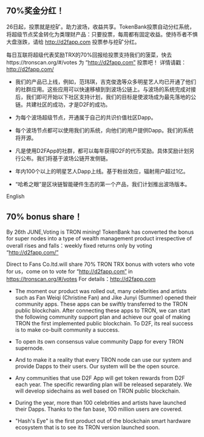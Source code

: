 ## 70%奖金分红！

26日起，投票就是挖矿。助力波场，收益共享。TokenBank投票自动分红系统，将超级节点奖金转化为类理财产品：只要投票，每周都有固定收益。使持币者不惧大盘涨跌，请给 http://d2fapp.com 投票参与挖矿分红。

每日互联将超级代表奖励TRX的70%回报给投票支持我们的菠菜，快去https://tronscan.org/#/votes 为  “http://d2fapp.com”  投票吧！ 详情请戳：http://d2fapp.com/

* 我们的产品已上线，例如，范玮琪，吉克俊逸等众多明星艺人均已开通了他们的社群应用。这些应用可以快速移植到到波场公链上。与波场的系统完成对接后，我们即可开始以下社区支持计划，我们的目标是使波场成为最先落地的公链。共建社区的成功，才是D2F的成功。

* 为每个波场超级节点，开通属于自己的共识价值社区Dapp。

* 每个波场节点都可以使用我们的系统，向他们的用户提供Dapp。我们的系统将开源。

* 凡是使用D2FApp的社群，都可以每年获得D2F的代币奖励。具体奖励计划另行公布。我们将基于波场公链开发侧链。

* 年内100个以上的明星艺人Dapp上线。基于粉丝效应，辐射用户超过1亿。

* “哈希之眼”是区块链智能硬件生态的第一个产品，我们计划推出波场版本。


English

## 70% bonus share！


By 26th JUNE,Voting is TRON mining! TokenBank has converted the bonus for super nodes into a type of wealth management product irrespective of overall rises and falls：weekly fixed returns only by voting “http://d2fapp.com/”

Direct to Fans Co.ltd.will share 70% TRON TRX bonus with voters who vote for us，come on to vote for “http://d2fapp.com” in https://tronscan.org/#/votes For details：http://d2fapp.com

* The moment our product was rolled out, many celebrities and artists such as Fan Weiqi (Christine Fan) and Jike Junyi (Summer) opened their community apps. These apps can be swiftly transferred to the TRON public blockchain. After connecting these apps to TRON, we can start the following community support plan and achieve our goal of making TRON the first implemented public blockchain. To D2F, its real success is to make co-built community a success.

* To open its own consensus value community Dapp for every TRON supernode.

* And to make it a reality that every TRON node can use our system and provide Dapps to their users. Our system will be the open source.

* Any communities that use D2F App will get token rewards from D2F each year. The specific rewarding plan will be released separately. We will develop sidechains as well based on TRON public blockchain.

* During the year, more than 100 celebrities and artists have launched their Dapps. Thanks to the fan base, 100 million users are covered.

* "Hash's Eye" is the first product out of the blockchain smart hardware ecosystem that is to see its TRON version launched soon.

